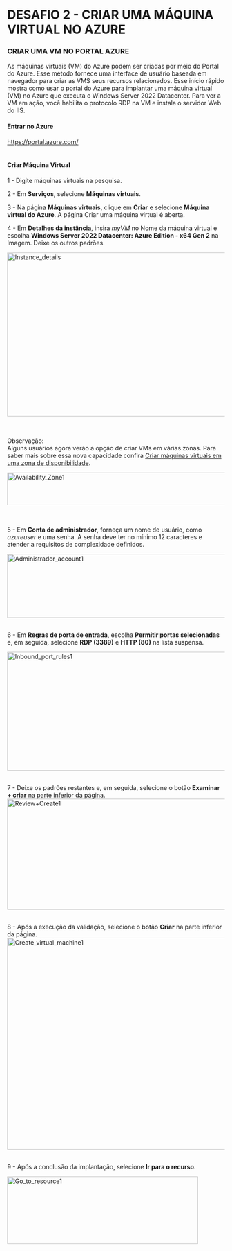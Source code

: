 
# DESAFIO 2 - CRIAR UMA MÁQUINA VIRTUAL NO AZURE <BR>

### CRIAR UMA VM NO PORTAL AZURE <br>
As máquinas virtuais (VM) do Azure podem ser criadas por meio do Portal do Azure. Esse método fornece uma interface de usuário baseada em navegador para criar as VMS seus recursos relacionados. Esse início rápido mostra como usar o portal do Azure para implantar uma máquina virtual (VM) no Azure que executa o Windows Server 2022 Datacenter. Para ver a VM em ação, você habilita o protocolo RDP na VM e instala o servidor Web do IIS.


#### Entrar no Azure
  <https://portal.azure.com/>
<br>
<br>


#### Criar Máquina Virtual

1 - Digite máquinas virtuais na pesquisa.


2 - Em **Serviços**, selecione **Máquinas virtuais**.


3 - Na página **Máquinas virtuais**, clique em **Criar** e selecione **Máquina virtual do Azure**. A página Criar uma máquina virtual é aberta.
 
 
4 - Em **Detalhes da instância**, insira *myVM* no Nome da máquina virtual e escolha **Windows Server 2022 Datacenter: Azure Edition - x64 Gen 2** na Imagem. Deixe os outros padrões.

<img width="808" height="378" alt="Instance_details" src="https://github.com/user-attachments/assets/41663e1f-75f0-4117-8493-b8fe8ec6c53b" />
<br>
<br>
<br>


Observação:
<br>
Alguns usuários agora verão a opção de criar VMs em várias zonas. 
Para saber mais sobre essa nova capacidade confira [Criar máquinas virtuais em uma zona de disponibilidade](https://learn.microsoft.com/pt-br/azure/virtual-machines/windows/faq#what-are-the-password-requirements-when-creating-a-vm/).

<img width="712" height="75" alt="Availability_Zone1" src="https://github.com/user-attachments/assets/5fbab531-d536-4801-846d-6b0f16825ce5" />
<br>
<br>
<br>



5 - Em **Conta de administrador**, forneça um nome de usuário, como *azureuser* e uma senha. A senha deve ter no mínimo 12 caracteres e atender a requisitos de complexidade definidos.
 
 <img width="746" height="147" alt="Administrador_account1" src="https://github.com/user-attachments/assets/96561b2d-d1f0-4f7d-92a9-e3283a0256b7" />
<br>
<br>



6 - Em **Regras de porta de entrada**, escolha **Permitir portas selecionadas** e, em seguida, selecione **RDP (3389)** e **HTTP (80)** na lista suspensa.

<img width="735" height="274" alt="Inbound_port_rules1" src="https://github.com/user-attachments/assets/68342415-dceb-44e9-b302-3bceec469b3e" />
<br>
<br>



7 - Deixe os padrões restantes e, em seguida, selecione o botão **Examinar + criar** na parte inferior da página.
<img width="549" height="256" alt="Review+Create1" src="https://github.com/user-attachments/assets/69e314ed-85b1-4ad6-8621-03443c778366" />
<br>
<br>


8 - Após a execução da validação, selecione o botão **Criar** na parte inferior da página.
<img width="537" height="489" alt="Create_virtual_machine1" src="https://github.com/user-attachments/assets/0ce926cb-e8e2-4d92-9a9a-1aa37c98ed27" />
<br>
<br>


9 - Após a conclusão da implantação, selecione **Ir para o recurso**.

<img width="442" height="156" alt="Go_to_resource1" src="https://github.com/user-attachments/assets/d6d3073b-c082-4cab-bfec-d21e251f6722" />
















